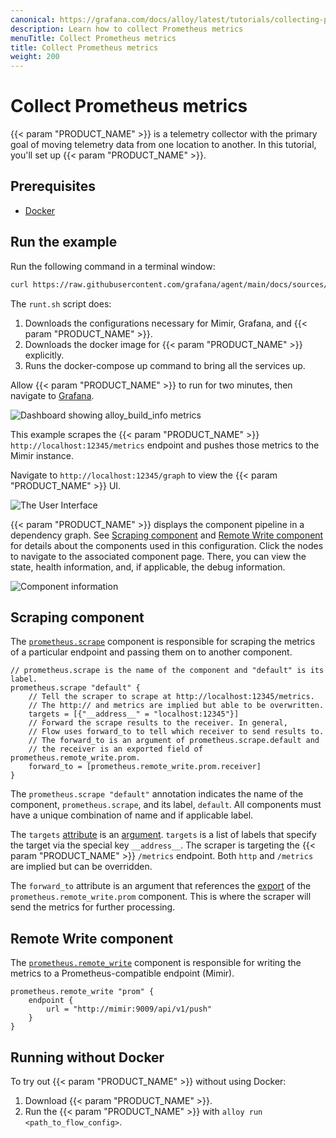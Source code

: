 ```yaml
---
canonical: https://grafana.com/docs/alloy/latest/tutorials/collecting-prometheus-metrics/
description: Learn how to collect Prometheus metrics
menuTitle: Collect Prometheus metrics
title: Collect Prometheus metrics
weight: 200
---
```


# Collect Prometheus metrics

{{< param "PRODUCT_NAME" >}} is a telemetry collector with the primary goal of moving telemetry data from one location to another.
In this tutorial, you'll set up {{< param "PRODUCT_NAME" >}}.

## Prerequisites

* [Docker][]

## Run the example

Run the following command in a terminal window:

```bash
curl https://raw.githubusercontent.com/grafana/agent/main/docs/sources/flow/tutorials/assets/runt.sh -O && bash ./runt.sh agent.alloy
```

The `runt.sh` script does:

1. Downloads the configurations necessary for Mimir, Grafana, and {{< param "PRODUCT_NAME" >}}.
1. Downloads the docker image for {{< param "PRODUCT_NAME" >}} explicitly.
1. Runs the docker-compose up command to bring all the services up.

Allow {{< param "PRODUCT_NAME" >}} to run for two minutes, then navigate to [Grafana][].

![Dashboard showing alloy_build_info metrics](/media/docs/agent/screenshot-grafana-agent-collect-metrics-build-info.png)

This example scrapes the {{< param "PRODUCT_NAME" >}} `http://localhost:12345/metrics` endpoint and pushes those metrics to the Mimir instance.

Navigate to `http://localhost:12345/graph` to view the {{< param "PRODUCT_NAME" >}} UI.

![The User Interface](/media/docs/agent/screenshot-grafana-agent-collect-metrics-graph.png)

{{< param "PRODUCT_NAME" >}} displays the component pipeline in a dependency graph.
See [Scraping component](#scraping-component) and [Remote Write component](#remote-write-component) for details about the components used in this configuration.
Click the nodes to navigate to the associated component page. There, you can view the state, health information, and, if applicable, the debug information.

![Component information](/media/docs/agent/screenshot-grafana-agent-collect-metrics-comp-info.png)

## Scraping component

The [`prometheus.scrape`][prometheus.scrape] component is responsible for scraping the metrics of a particular endpoint and passing them on to another component.

```alloy
// prometheus.scrape is the name of the component and "default" is its label.
prometheus.scrape "default" {
    // Tell the scraper to scrape at http://localhost:12345/metrics.
    // The http:// and metrics are implied but able to be overwritten.
    targets = [{"__address__" = "localhost:12345"}]
    // Forward the scrape results to the receiver. In general,
    // Flow uses forward_to to tell which receiver to send results to.
    // The forward_to is an argument of prometheus.scrape.default and
    // the receiver is an exported field of prometheus.remote_write.prom.
    forward_to = [prometheus.remote_write.prom.receiver]
}
```

The `prometheus.scrape "default"` annotation indicates the name of the component, `prometheus.scrape`, and its label, `default`.
All components must have a unique combination of name and if applicable label.

The `targets` [attribute][] is an [argument][]. `targets` is a list of labels that specify the target via the special key `__address__`.
The scraper is targeting the {{< param "PRODUCT_NAME" >}} `/metrics` endpoint. Both `http` and `/metrics` are implied but can be overridden.

The `forward_to` attribute is an argument that references the [export][] of the `prometheus.remote_write.prom` component.
This is where the scraper will send the metrics for further processing.

## Remote Write component

The [`prometheus.remote_write`][prometheus.remote_write] component is responsible for writing the metrics to a Prometheus-compatible endpoint (Mimir).

```alloy
prometheus.remote_write "prom" {
    endpoint {
        url = "http://mimir:9009/api/v1/push"
    }
}
```

## Running without Docker

To try out {{< param "PRODUCT_NAME" >}} without using Docker:
1. Download {{< param "PRODUCT_NAME" >}}.
1. Run the {{< param "PRODUCT_NAME" >}} with `alloy run <path_to_flow_config>`.


[Docker]: https://www.docker.com/products/docker-desktop
[Grafana]: http://localhost:3000/explore?orgId=1&left=%5B%22now-1h%22,%22now%22,%22Mimir%22,%7B%22refId%22:%22A%22,%22instant%22:true,%22range%22:true,%22exemplar%22:true,%22expr%22:%22alloy_build_info%7B%7D%22%7D%5D
[prometheus.scrape]: ../../reference/components/prometheus.scrape/
[attribute]: ../../concepts/config-language/#attributes
[argument]: ../../concepts/components/
[export]: ../../concepts/components/
[prometheus.remote_write]: ../../reference/components/prometheus.remote_write/

